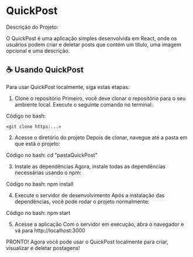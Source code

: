 # QuickPost

Descrição do Projeto:

O QuickPost é uma aplicação simples desenvolvida em React, onde os usuários podem criar e deletar posts que contém um título, uma imagem opcional e uma descrição.

## ☕ Usando QuickPost

Para usar QuickPost localmente, siga estas etapas:

1. Clone o repositório
Primeiro, você deve clonar o repositório para o seu ambiente local. Execute o seguinte comando no terminal:

Código no bash:
```
<git clone https:...>
```

2. Acesse o diretório do projeto
Depois de clonar, navegue até a pasta em que está o projeto:

Código no bash: cd "pastaQuickPost"

3. Instale as dependências
Agora, instale todas as dependências necessárias usando o npm:

Código no bash: npm install

4. Execute o servidor de desenvolvimento
Após a instalação das dependências, você pode rodar o projeto normalmente:

Código no bash: npm start

5. Acesse a aplicação
Com o servidor em execução, abra o navegador e vá para http://localhost:3000

PRONTO! Agora você pode usar o QuickPost localmente para criar, visualizar e deletar postagens!
